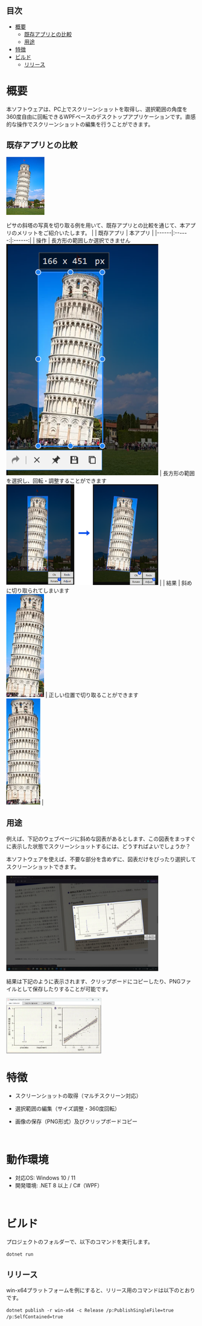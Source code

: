
## 目次
- [概要](#概要)
  - [既存アプリとの比較](#既存アプリとの比較)
  - [用途](#用途)
- [特徴](#特徴)
- [ビルド](#ビルド)
  - [リリース](#リリース)

# 概要
本ソフトウェアは、PC上でスクリーンショットを取得し、選択範囲の角度を360度自由に回転できるWPFベースのデスクトップアプリケーションです。直感的な操作でスクリーンショットの編集を行うことができます。

## 既存アプリとの比較


<img src="Picture/pisanosyatou.jpg" width="20%">

ピサの斜塔の写真を切り取る例を用いて、既存アプリとの比較を通じて、本アプリのメリットをご紹介いたします。
|  | 既存アプリ | 本アプリ |
|------|:------:|:------:|
| 操作 | 長方形の範囲しか選択できません</br><img src="Picture/p1.png" width="80%"> | 長方形の範囲を選択し、回転・調整することができます</br><img src="Picture/p3.png" width="80%">  |
| 結果 | 斜めに切り取られてしまいます</br><img src="Picture/p2.png" width="100"> | 正しい位置で切り取ることができます</br><img src="Picture/p4.png" width="90"> |


## 用途
例えば、下記のウェブページに斜めな図表があるとします、この図表をまっすぐに表示した状態でスクリーンショットするには、どうすればよいでしょうか？

本ソフトウェアを使えば、不要な部分を含めずに、図表だけをぴったり選択してスクリーンショットできます。

<img src="Picture/screenshotApp1.png" width="80%">

結果は下記のように表示されます、クリップボードにコピーしたり、PNGファイルとして保存したりすることが可能です。

<img src="Picture/screenshotApp2.png" width="50%">

</br>

# 特徴
- スクリーンショットの取得（マルチスクリーン対応）

- 選択範囲の編集（サイズ調整・360度回転）

- 画像の保存（PNG形式）及びクリップボードコピー

</br>

# 動作環境
- 対応OS: Windows 10 / 11
- 開発環境: .NET 8 以上 / C#（WPF）

</br>

# ビルド
プロジェクトのフォルダーで、以下のコマンドを実行します。

```dotnet run```

## リリース
win-x64プラットフォームを例にすると、リリース用のコマンドは以下のとおりです。
 
```dotnet publish -r win-x64 -c Release /p:PublishSingleFile=true /p:SelfContained=true```